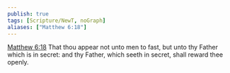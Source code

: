 ```yaml
---
publish: true
tags: [Scripture/NewT, noGraph]
aliases: ["Matthew 6:18"]
---
```

[Matthew 6:18](https://churchofjesuschrist.org/study/scriptures/nt/matt/6?lang=eng&id=p18#p18) That thou appear not unto men to fast, but unto thy Father which is in secret: and thy Father, which seeth in secret, shall reward thee openly.
